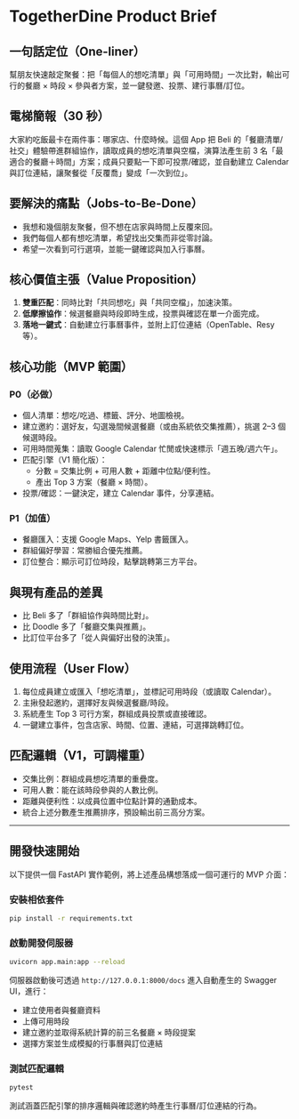 # TogetherDine Product Brief

## 一句話定位（One-liner）
幫朋友快速敲定聚餐：把「每個人的想吃清單」與「可用時間」一次比對，輸出可行的餐廳 × 時段 × 參與者方案，並一鍵發邀、投票、建行事曆/訂位。

## 電梯簡報（30 秒）
大家約吃飯最卡在兩件事：哪家店、什麼時候。這個 App 把 Beli 的「餐廳清單/社交」體驗帶進群組協作，讀取成員的想吃清單與空檔，演算法產生前 3 名「最適合的餐廳＋時間」方案；成員只要點一下即可投票/確認，並自動建立 Calendar 與訂位連結，讓聚餐從「反覆喬」變成「一次到位」。

## 要解決的痛點（Jobs-to-Be-Done）
- 我想和幾個朋友聚餐，但不想在店家與時間上反覆來回。
- 我們每個人都有想吃清單，希望找出交集而非從零討論。
- 希望一次看到可行選項，並能一鍵確認與加入行事曆。

## 核心價值主張（Value Proposition）
1. **雙重匹配**：同時比對「共同想吃」與「共同空檔」，加速決策。
2. **低摩擦協作**：候選餐廳與時段即時生成，投票與確認在單一介面完成。
3. **落地一鍵式**：自動建立行事曆事件，並附上訂位連結（OpenTable、Resy 等）。

## 核心功能（MVP 範圍）
### P0（必做）
- 個人清單：想吃/吃過、標籤、評分、地圖檢視。
- 建立邀約：選好友，勾選幾間候選餐廳（或由系統依交集推薦），挑選 2–3 個候選時段。
- 可用時間蒐集：讀取 Google Calendar 忙閒或快速標示「週五晚/週六午」。
- 匹配引擎（V1 簡化版）：
  - 分數 = 交集比例 + 可用人數 + 距離中位點/便利性。
  - 產出 Top 3 方案（餐廳 × 時間）。
- 投票/確認：一鍵決定，建立 Calendar 事件，分享連結。

### P1（加值）
- 餐廳匯入：支援 Google Maps、Yelp 書籤匯入。
- 群組偏好學習：常勝組合優先推薦。
- 訂位整合：顯示可訂位時段，點擊跳轉第三方平台。

## 與現有產品的差異
- 比 Beli 多了「群組協作與時間比對」。
- 比 Doodle 多了「餐廳交集與推薦」。
- 比訂位平台多了「從人與偏好出發的決策」。

## 使用流程（User Flow）
1. 每位成員建立或匯入「想吃清單」，並標記可用時段（或讀取 Calendar）。
2. 主揪發起邀約，選擇好友與候選餐廳/時段。
3. 系統產生 Top 3 可行方案，群組成員投票或直接確認。
4. 一鍵建立事件，包含店家、時間、位置、連結，可選擇跳轉訂位。

## 匹配邏輯（V1，可調權重）
- 交集比例：群組成員想吃清單的重疊度。
- 可用人數：能在該時段參與的人數比例。
- 距離與便利性：以成員位置中位點計算的通勤成本。
- 統合上述分數產生推薦排序，預設輸出前三高分方案。

---

## 開發快速開始
以下提供一個 FastAPI 實作範例，將上述產品構想落成一個可運行的 MVP 介面：

### 安裝相依套件
```bash
pip install -r requirements.txt
```

### 啟動開發伺服器
```bash
uvicorn app.main:app --reload
```
伺服器啟動後可透過 `http://127.0.0.1:8000/docs` 進入自動產生的 Swagger UI，進行：
- 建立使用者與餐廳資料
- 上傳可用時段
- 建立邀約並取得系統計算的前三名餐廳 × 時段提案
- 選擇方案並生成模擬的行事曆與訂位連結

### 測試匹配邏輯
```bash
pytest
```
測試涵蓋匹配引擎的排序邏輯與確認邀約時產生行事曆/訂位連結的行為。
